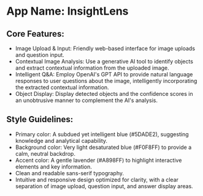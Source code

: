 # **App Name**: InsightLens

## Core Features:

- Image Upload & Input: Friendly web-based interface for image uploads and question input.
- Contextual Image Analysis: Use a generative AI tool to identify objects and extract contextual information from the uploaded image.
- Intelligent Q&A: Employ OpenAI's GPT API to provide natural language responses to user questions about the image, intelligently incorporating the extracted contextual information.
- Object Display: Display detected objects and the confidence scores in an unobtrusive manner to complement the AI's analysis.

## Style Guidelines:

- Primary color: A subdued yet intelligent blue (#5DADE2), suggesting knowledge and analytical capability.
- Background color: Very light desaturated blue (#F0F8FF) to provide a calm, neutral backdrop.
- Accent color: A gentle lavender (#A898FF) to highlight interactive elements and key information.
- Clean and readable sans-serif typography.
- Intuitive and responsive design optimized for clarity, with a clear separation of image upload, question input, and answer display areas.